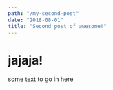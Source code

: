 ```yaml
---
path: "/my-second-post"
date: "2018-08-01"
title: "Second post of awesome!"
---
```


# jajaja!

some text to go in here
